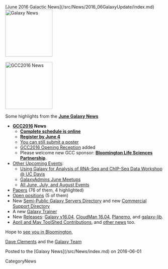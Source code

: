 <div class='newsItemHeader'>[June 2016 Galactic News](/src/News/2016_06GalaxyUpdate/index.md)</div>

<div class='right'>
<a href='/src/GalaxyUpdates/2016_06/index.md'><img src="/src/Images/GalaxyLogos/GalaxyNews.png" alt="Galaxy News" width=150 /></a><br />
<br />
<a href='/src/GalaxyUpdates/2016_06/index.md#gcc2016'><img src="/src/Images/Logos/GCC2016LogoTallBig.png" alt="GCC2016 News" width="150" /></a></div>

Some highlights from the **[June Galaxy News](/src/GalaxyUpdates/2016_06/index.md)**

* **[GCC2016](/src/GalaxyUpdates/2016_06/index.md#gcc2016) News**
  * **[Complete schedule is online](/src/GalaxyUpdates/2016_06/index.md#complete-schedule-online)**
  * **[Register by June 4](/src/GalaxyUpdates/2016_06/index.md#registration-june-4)**
  * [You can still submit a poster](/src/GalaxyUpdates/2016_06/index.md#posters-there-is-still-space)
  * [GCC2016 Opening Reception](/src/GalaxyUpdates/2016_06/index.md#opening-reception-added) added
  * Please welcome new GCC sponsor: **[Bloomington Life Sciences Partnership](/src/GalaxyUpdates/2016_06/index.md#bloomington-life-sciences-partnership)**.
* [Other Upcoming Events](/src/GalaxyUpdates/2016_06/index.md#upcoming-events):
  * [Using Galaxy for Analysis of RNA-Seq and ChIP-Seq Data Workshop @ UC Davis](/src/GalaxyUpdates/2016_06/index.md#using-galaxy-for-analysis-of-rna-seq-and-chip-seq-data)
  * [GalaxyAdmins June Meetups](/src/GalaxyUpdates/2016_06/index.md#galaxyadmins-june-meetups)
  * [All June, July, and August Events](/src/GalaxyUpdates/2016_06/index.md#june-july-and-august-events)
* [Papers](/src/GalaxyUpdates/2016_06/index.md#new-papers) (76 of them, 4 highlighted)
* [Open positions](/src/GalaxyUpdates/2016_06/index.md#whos-hiring) (5 of them)
* New [Semi-Public Galaxy Servers Directory](/src/GalaxyUpdates/2016_06/index.md#new-semi-public-galaxy-servers-directory) and new [Commercial Support Directory](/src/GalaxyUpdates/2016_06/index.md#new-commercial-support-directory)
* A new [Galaxy Trainer](/src/GalaxyUpdates/2016_06/index.md#galaxy-community-hubs) 
* New [Releases](/src/GalaxyUpdates/2016_06/index.md#releases): [Galaxy v16.04](/src/GalaxyUpdates/2016_06/index.md#galaxy-v1604), [CloudMan 16.04](/src/GalaxyUpdates/2016_06/index.md#cloudman-1604), [Planemo](/src/GalaxyUpdates/2016_06/index.md#planemo-0250---0260), and [galaxy-lib](/src/GalaxyUpdates/2016_06/index.md#galaxy-lib-1671---1677).
* [April and May ToolShed Contributions](/src/GalaxyUpdates/2016_06/index.md#toolshed-contributions), and [other news](/src/GalaxyUpdates/2016_06/index.md#other-news) too.

Hope to [see you in Bloomington](https://gcc2016.iu.edu/),

[Dave Clements](/src/DaveClements/index.md) and the [Galaxy Team](/src/GalaxyTeam/index.md)

<div class='newsItemFooter'>Posted to the [Galaxy News](/src/News/index.md) on 2016-06-01</div>

CategoryNews
